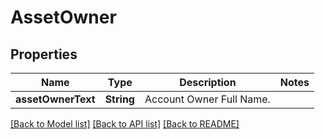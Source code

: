 # AssetOwner

## Properties
Name | Type | Description | Notes
------------ | ------------- | ------------- | -------------
**assetOwnerText** | **String** | Account Owner Full Name. | 

[[Back to Model list]](../README.md#documentation-for-models) [[Back to API list]](../README.md#documentation-for-api-endpoints) [[Back to README]](../README.md)


